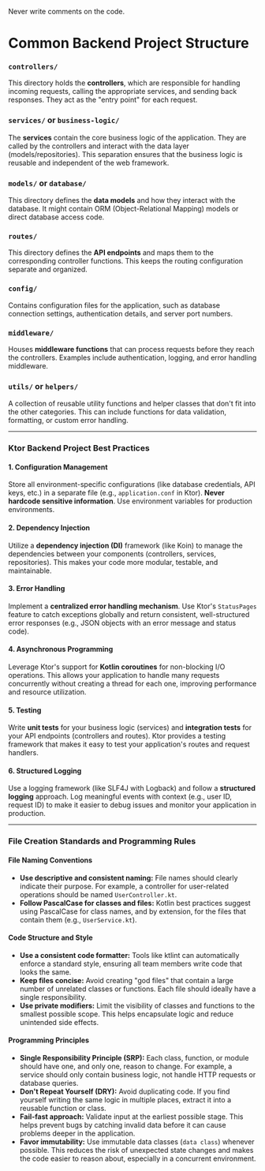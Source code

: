 
Never write comments on the code.
# Common Backend Project Structure

### `controllers/`
This directory holds the **controllers**, which are responsible for handling incoming requests, calling the appropriate services, and sending back responses. They act as the "entry point" for each request.

### `services/` or `business-logic/`
The **services** contain the core business logic of the application. They are called by the controllers and interact with the data layer (models/repositories). This separation ensures that the business logic is reusable and independent of the web framework.

### `models/` or `database/`
This directory defines the **data models** and how they interact with the database. It might contain ORM (Object-Relational Mapping) models or direct database access code.

### `routes/`
This directory defines the **API endpoints** and maps them to the corresponding controller functions. This keeps the routing configuration separate and organized.

### `config/`
Contains configuration files for the application, such as database connection settings, authentication details, and server port numbers.

### `middleware/`
Houses **middleware functions** that can process requests before they reach the controllers. Examples include authentication, logging, and error handling middleware.

### `utils/` or `helpers/`
A collection of reusable utility functions and helper classes that don't fit into the other categories. This can include functions for data validation, formatting, or custom error handling.

---

### Ktor Backend Project Best Practices

#### 1. Configuration Management
Store all environment-specific configurations (like database credentials, API keys, etc.) in a separate file (e.g., `application.conf` in Ktor). **Never hardcode sensitive information**. Use environment variables for production environments.

#### 2. Dependency Injection
Utilize a **dependency injection (DI)** framework (like Koin) to manage the dependencies between your components (controllers, services, repositories). This makes your code more modular, testable, and maintainable.

#### 3. Error Handling
Implement a **centralized error handling mechanism**. Use Ktor's `StatusPages` feature to catch exceptions globally and return consistent, well-structured error responses (e.g., JSON objects with an error message and status code).

#### 4. Asynchronous Programming
Leverage Ktor's support for **Kotlin coroutines** for non-blocking I/O operations. This allows your application to handle many requests concurrently without creating a thread for each one, improving performance and resource utilization.

#### 5. Testing
Write **unit tests** for your business logic (services) and **integration tests** for your API endpoints (controllers and routes). Ktor provides a testing framework that makes it easy to test your application's routes and request handlers.

#### 6. Structured Logging
Use a logging framework (like SLF4J with Logback) and follow a **structured logging** approach. Log meaningful events with context (e.g., user ID, request ID) to make it easier to debug issues and monitor your application in production.

---

### File Creation Standards and Programming Rules

#### File Naming Conventions
* **Use descriptive and consistent naming:** File names should clearly indicate their purpose. For example, a controller for user-related operations should be named `UserController.kt`.
* **Follow PascalCase for classes and files:** Kotlin best practices suggest using PascalCase for class names, and by extension, for the files that contain them (e.g., `UserService.kt`).

#### Code Structure and Style
* **Use a consistent code formatter:** Tools like ktlint can automatically enforce a standard style, ensuring all team members write code that looks the same.
* **Keep files concise:** Avoid creating "god files" that contain a large number of unrelated classes or functions. Each file should ideally have a single responsibility.
* **Use private modifiers:** Limit the visibility of classes and functions to the smallest possible scope. This helps encapsulate logic and reduce unintended side effects.

#### Programming Principles
* **Single Responsibility Principle (SRP):** Each class, function, or module should have one, and only one, reason to change. For example, a service should only contain business logic, not handle HTTP requests or database queries.
* **Don't Repeat Yourself (DRY):** Avoid duplicating code. If you find yourself writing the same logic in multiple places, extract it into a reusable function or class.
* **Fail-fast approach:** Validate input at the earliest possible stage. This helps prevent bugs by catching invalid data before it can cause problems deeper in the application.
* **Favor immutability:** Use immutable data classes (`data class`) whenever possible. This reduces the risk of unexpected state changes and makes the code easier to reason about, especially in a concurrent environment.